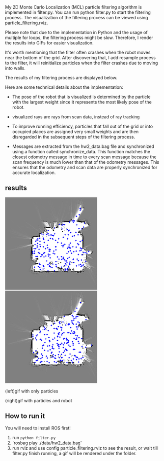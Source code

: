 My 2D Monte Carlo Localization (MCL) particle filtering algorithm is implemented in filter.py. You can run python filter.py to start the filtering process. The visualization of the filtering process can be viewed using particle_filtering.rviz.

Please note that due to the implementation in Python and the usage of multiple for loops, the filtering process might be slow. Therefore, I render the results into GIFs for easier visualization.

It's worth mentioning that the filter often crashes when the robot moves near the bottom of the grid. After discovering that, I add resample process to the filter, it will reinitialize particles when the filter crashes due to moving into walls.

The results of my filtering process are displayed below.

Here are some technical details about the implementation:

- The pose of the robot that is visualized is determined by the particle with the largest weight since it represents the most likely pose of the robot.

- visualized rays are rays from scan data, instead of ray tracking

- To improve running efficiency, particles that fall out of the grid or into occupied places are assigned very small weights and are then disregarded in the subsequent steps of the filtering process.

- Messages are extracted from the hw2_data.bag file and synchronized using a function called synchronize_data. This function matches the closest odometry message in time to every scan message because the scan frequency is much lower than that of the odometry messages. This ensures that the odometry and scan data are properly synchronized for accurate localization.

## results
![particles](gifs/particles.gif) ![particles](gifs/particles_robot.gif)

(left)gif with only particles 

(right)gif with particles and robot

## How to run it
You will need to install ROS first!
1. run `python filter.py`
2. 'rosbag play ./data/hw2_data.bag'
3. run rviz and use config particle_filtering.rviz to see the result, or wait till filter.py finish running, a gif will be rendered under the folder.
